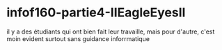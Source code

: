 # infof160-partie4-IIEagleEyesII

il y a des étudiants qui ont bien fait leur travaille, mais pour d'autre, c'est moin evident surtout sans guidance inforrmatique
